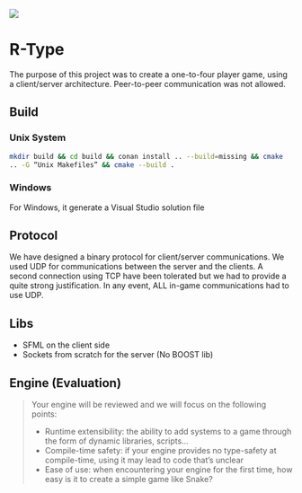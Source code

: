 ![](https://cdn03.nintendo-europe.com/media/images/10_share_images/games_15/virtual_console_wii_u_7/H2x1_WiiUVC_RType_image1600w.jpg)
# R-Type
The purpose of this project was to create a one-to-four player game, using a client/server architecture. Peer-to-peer communication was not allowed.


## Build
### Unix System
```bash
mkdir build && cd build && conan install .. --build=missing && cmake
.. -G “Unix Makefiles” && cmake --build .
```
### Windows
For Windows, it generate a Visual Studio solution file

## Protocol
We have designed a binary protocol for client/server communications.
We used UDP for communications between the server and the clients. A second connection using
TCP have been tolerated but we had to provide a quite strong justification. In any event, ALL in-game communications had to use UDP.

## Libs
* SFML on the client side
* Sockets from scratch for the server (No BOOST lib)

## Engine (Evaluation)

> Your engine will be reviewed and we will focus on the following points:
>* Runtime extensibility: the ability to add systems to a game through the form of dynamic libraries,
scripts...
>* Compile-time safety: if your engine provides no type-safety at compile-time, using it may lead to
code that’s unclear
>* Ease of use: when encountering your engine for the first time, how easy is it to create a simple game
like Snake?
